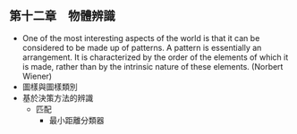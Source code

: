 ## 第十二章　物體辨識
- One of the most interesting aspects of the world is that it can be considered to be made up of patterns. A pattern is essentially an arrangement. It is characterized by the order of the elements of which it is made, rather than by the intrinsic nature of these elements. (Norbert Wiener)
- 圖樣與圖樣類別
- 基於決策方法的辨識
	- 匹配
		- 最小距離分類器